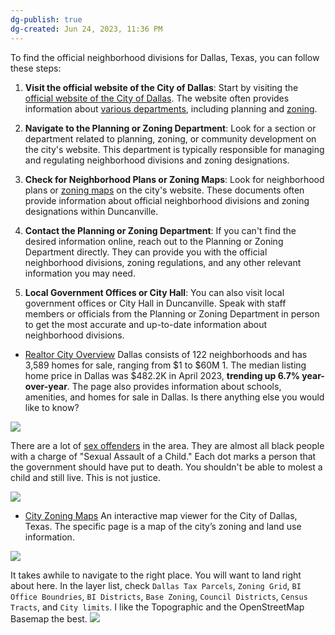 ```yaml
---
dg-publish: true
dg-created: Jun 24, 2023, 11:36 PM
---
```


To find the official neighborhood divisions for Dallas, Texas, you can follow these steps:

1. **Visit the official website of the City of Dallas**: Start by visiting the [official website of the City of Dallas](https://dallascityhall.com/Pages/default.aspx). The website often provides information about [various departments](https://dallascityhall.com/departments/Pages/default.aspx), including planning and [zoning](https://dallascityhall.com/departments/sustainabledevelopment/Pages/default.aspx).
    
2. **Navigate to the Planning or Zoning Department**: Look for a section or department related to planning, zoning, or community development on the city's website. This department is typically responsible for managing and regulating neighborhood divisions and zoning designations.
    
3. **Check for Neighborhood Plans or Zoning Maps**: Look for neighborhood plans or [zoning maps](https://dallascityhall.com/departments/sustainabledevelopment/Pages/zoning_maps.aspx) on the city's website. These documents often provide information about official neighborhood divisions and zoning designations within Duncanville.
    
4. **Contact the Planning or Zoning Department**: If you can't find the desired information online, reach out to the Planning or Zoning Department directly. They can provide you with the official neighborhood divisions, zoning regulations, and any other relevant information you may need.
    
5. **Local Government Offices or City Hall**: You can also visit local government offices or City Hall in Duncanville. Speak with staff members or officials from the Planning or Zoning Department in person to get the most accurate and up-to-date information about neighborhood divisions.

- [Realtor City Overview](https://www.realtor.com/realestateandhomes-search/Dallas_TX/overview)
	Dallas consists of 122 neighborhoods and has 3,589 homes for sale, ranging from $1 to $60M 1. The median listing home price in Dallas was $482.2K in April 2023, **trending up 6.7% year-over-year**. The page also provides information about schools, amenities, and homes for sale in Dallas. Is there anything else you would like to know?

![](https://i.imgur.com/YELvrfL.png)



There are a lot of [sex offenders](https://www.propertyiq.com/tx/dallas/oakmore-drive/75249-piq4240195) in the area. They are almost all black people with a charge of "Sexual Assault of a Child." Each dot marks a person that the government should have put to death. You shouldn't be able to molest a child and still live. This is not justice.

![](https://i.imgur.com/HaSCmok.png)

- [City Zoning Maps](https://duncanville.maps.arcgis.com/apps/webappviewer/index.html?id=725f4a12da6541a88f10c9849dc3f023)
	An interactive map viewer for the City of Dallas, Texas. The specific page is a map of the city’s zoning and land use information.

![](https://i.imgur.com/tsCicI8.png)


It takes awhile to navigate to the right place. You will want to land right about here. In the layer list, check `Dallas Tax Parcels`, `Zoning Grid`, `BI Office Boundries`, `BI Districts`, `Base Zoning`, `Council Districts`, `Census Tracts`, and `City limits`. I like the Topographic and the OpenStreetMap Basemap the best.
![](https://i.imgur.com/4WcU0EC.png)
